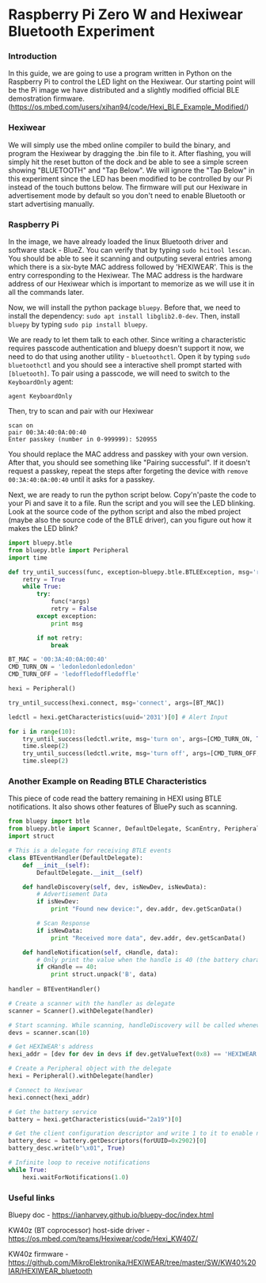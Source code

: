 Raspberry Pi Zero W and Hexiwear Bluetooth Experiment
===
### Introduction
In this guide, we are going to use a program written in Python on the Raspberry Pi to control the LED light on the Hexiwear. Our starting point will be the Pi image we have distributed and a slightly modified official BLE demostration firmware. (https://os.mbed.com/users/xihan94/code/Hexi_BLE_Example_Modified/)

### Hexiwear
We will simply use the mbed online compiler to build the binary, and program the Hexiwear by dragging the .bin file to it. After flashing, you will simply hit the reset button of the dock and be able to see a simple screen showing "BLUETOOTH" and "Tap Below". We will ignore the "Tap Below" in this experiment since the LED has been modified to be controlled by our Pi instead of the touch buttons below. The firmware will put our Hexiware in advertisement mode by default so you don't need to enable Bluetooth or start advertising manually.

### Raspberry Pi
In the image, we have already loaded the linux Bluetooth driver and software stack - BlueZ. You can verify that by typing `sudo hcitool lescan`. You should be able to see it scanning and outputing several entries among which there is a six-byte MAC address followed by 'HEXIWEAR'. This is the entry corresponding to the Hexiwear. The MAC address is the hardware address of our Hexiwear which is important to memorize as we will use it in all the commands later.

Now, we will install the python package `bluepy`. Before that, we need to install the dependency: `sudo apt install libglib2.0-dev`. Then, install `bluepy` by typing `sudo pip install bluepy`.

We are ready to let them talk to each other. Since writing a characteristic requires passcode authentication and bluepy doesn't support it now, we need to do that using another utility - `bluetoothctl`. Open it by typing `sudo bluetoothctl` and you should see a interactive shell prompt started with `[bluetooth]`. To pair using a passcode, we will need to switch to the `KeyboardOnly` agent:

```
agent KeyboardOnly
```
Then, try to scan and pair with our Hexiwear
```
scan on
pair 00:3A:40:0A:00:40
Enter passkey (number in 0-999999): 520955
```
You should replace the MAC address and passkey with your own version. After that, you should see something like "Pairing successful". If it doesn't request a passkey, repeat the steps after forgeting the device with `remove 00:3A:40:0A:00:40` until it asks for a passkey.

Next, we are ready to run the python script below. Copy'n'paste the code to your Pi and save it to a file. Run the script and you will see the LED blinking. Look at the source code of the python script and also the mbed project (maybe also the source code of the BTLE driver), can you figure out how it makes the LED blink?

```python
import bluepy.btle
from bluepy.btle import Peripheral
import time

def try_until_success(func, exception=bluepy.btle.BTLEException, msg='reattempting', args=[]):
    retry = True
    while True:
        try:
            func(*args)
            retry = False
        except exception:
            print msg

        if not retry:
            break

BT_MAC = '00:3A:40:0A:00:40'
CMD_TURN_ON = 'ledonledonledonledon'
CMD_TURN_OFF = 'ledoffledoffledoffle'

hexi = Peripheral()

try_until_success(hexi.connect, msg='connect', args=[BT_MAC])

ledctl = hexi.getCharacteristics(uuid='2031')[0] # Alert Input

for i in range(10):
    try_until_success(ledctl.write, msg='turn on', args=[CMD_TURN_ON, True])
    time.sleep(2)
    try_until_success(ledctl.write, msg='turn off', args=[CMD_TURN_OFF, True])
    time.sleep(2)
```

### Another Example on Reading BTLE Characteristics
This piece of code read the battery remaining in HEXI using BTLE notifications. It also shows other features of BluePy such as scanning.

```python
from bluepy import btle
from bluepy.btle import Scanner, DefaultDelegate, ScanEntry, Peripheral
import struct

# This is a delegate for receiving BTLE events
class BTEventHandler(DefaultDelegate):
    def __init__(self):
        DefaultDelegate.__init__(self)

    def handleDiscovery(self, dev, isNewDev, isNewData):
    	# Advertisement Data
        if isNewDev:
            print "Found new device:", dev.addr, dev.getScanData()

        # Scan Response
        if isNewData:
            print "Received more data", dev.addr, dev.getScanData()

    def handleNotification(self, cHandle, data):
    	# Only print the value when the handle is 40 (the battery characteristic)
        if cHandle == 40:
            print struct.unpack('B', data)
            
handler = BTEventHandler()

# Create a scanner with the handler as delegate
scanner = Scanner().withDelegate(handler)

# Start scanning. While scanning, handleDiscovery will be called whenever a new device or new data is found
devs = scanner.scan(10)

# Get HEXIWEAR's address
hexi_addr = [dev for dev in devs if dev.getValueText(0x8) == 'HEXIWEAR'][0].addr

# Create a Peripheral object with the delegate
hexi = Peripheral().withDelegate(handler)

# Connect to Hexiwear
hexi.connect(hexi_addr)

# Get the battery service
battery = hexi.getCharacteristics(uuid="2a19")[0]

# Get the client configuration descriptor and write 1 to it to enable notification
battery_desc = battery.getDescriptors(forUUID=0x2902)[0]
battery_desc.write(b"\x01", True)

# Infinite loop to receive notifications
while True:
    hexi.waitForNotifications(1.0)

```

### Useful links
Bluepy doc - https://ianharvey.github.io/bluepy-doc/index.html

KW40z (BT coprocessor) host-side driver - https://os.mbed.com/teams/Hexiwear/code/Hexi_KW40Z/

KW40z firmware - https://github.com/MikroElektronika/HEXIWEAR/tree/master/SW/KW40%20IAR/HEXIWEAR_bluetooth

